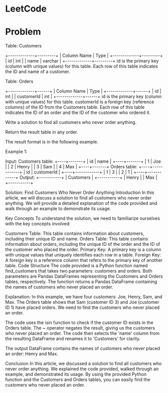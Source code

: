 # LeetCode

# Problem
Table: Customers

+-------------+---------+
| Column Name | Type    |
+-------------+---------+
| id          | int     |
| name        | varchar |
+-------------+---------+
id is the primary key (column with unique values) for this table.
Each row of this table indicates the ID and name of a customer.
 

Table: Orders

+-------------+------+
| Column Name | Type |
+-------------+------+
| id          | int  |
| customerId  | int  |
+-------------+------+
id is the primary key (column with unique values) for this table.
customerId is a foreign key (reference columns) of the ID from the Customers table.
Each row of this table indicates the ID of an order and the ID of the customer who ordered it.
 

Write a solution to find all customers who never order anything.

Return the result table in any order.

The result format is in the following example.

 

Example 1:

Input: 
Customers table:
+----+-------+
| id | name  |
+----+-------+
| 1  | Joe   |
| 2  | Henry |
| 3  | Sam   |
| 4  | Max   |
+----+-------+
Orders table:
+----+------------+
| id | customerId |
+----+------------+
| 1  | 3          |
| 2  | 1          |
+----+------------+
Output: 
+-----------+
| Customers |
+-----------+
| Henry     |
| Max       |
+-----------+



Solution: Find Customers Who Never Order Anything
Introduction
In this article, we will discuss a solution to find all customers who never order anything. We will provide a detailed explanation of the code provided and walk through an example to demonstrate its usage.

Key Concepts
To understand the solution, we need to familiarize ourselves with the key concepts involved:

Customers Table: This table contains information about customers, including their unique ID and name.
Orders Table: This table contains information about orders, including the unique ID of the order and the ID of the customer who placed the order.
Primary Key: A primary key is a column with unique values that uniquely identifies each row in a table.
Foreign Key: A foreign key is a reference column that refers to the primary key of another table.
Code Structure
The code provided is a Python function named find_customers that takes two parameters: customers and orders. Both parameters are Pandas DataFrames representing the Customers and Orders tables, respectively. The function returns a Pandas DataFrame containing the names of customers who never placed an order.

Explanation: In this example, we have four customers: Joe, Henry, Sam, and Max. The Orders table shows that Sam (customer ID 3) and Joe (customer ID 1) have placed orders. We need to find the customers who never placed an order.

The code uses the isin function to check if the customer ID exists in the Orders table. The ~ operator negates the result, giving us the customers who never placed an order. The code then selects the 'name' column from the resulting DataFrame and renames it to 'Customers' for clarity.

The output DataFrame contains the names of customers who never placed an order: Henry and Max.

Conclusion
In this article, we discussed a solution to find all customers who never order anything. We explained the code provided, walked through an example, and demonstrated its usage. By using the provided Python function and the Customers and Orders tables, you can easily find the customers who never placed an order.